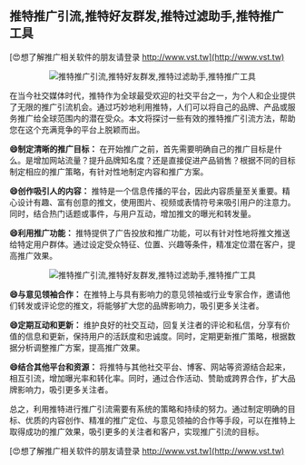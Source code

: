 ## **推特推广引流,推特好友群发,推特过滤助手,推特推广工具**

[😍想了解推广相关软件的朋友请登录 http://www.vst.tw](http://www.vst.tw)

 <center><img src="https://vst.tw/MP4/tuiguang/png/6.png" alt="推特推广引流,推特好友群发,推特过滤助手,推特推广工具"></center>

在当今社交媒体时代，推特作为全球最受欢迎的社交平台之一，为个人和企业提供了无限的推广引流机会。通过巧妙地利用推特，人们可以将自己的品牌、产品或服务推广给全球范围内的潜在受众。本文将探讨一些有效的推特推广引流方法，帮助您在这个充满竞争的平台上脱颖而出。

**😄制定清晰的推广目标：**
在开始推广之前，首先需要明确自己的推广目标是什么。是增加网站流量？提升品牌知名度？还是直接促进产品销售？根据不同的目标制定相应的推广策略，有针对性地制定内容和推广方案。

**😄创作吸引人的内容：**
推特是一个信息传播的平台，因此内容质量至关重要。精心设计有趣、富有创意的推文，使用图片、视频或表情符号来吸引用户的注意力。同时，结合热门话题或事件，与用户互动，增加推文的曝光和转发量。

**😄利用推广功能：**
推特提供了广告投放和推广功能，可以有针对性地将推文推送给特定用户群体。通过设定受众特征、位置、兴趣等条件，精准定位潜在客户，提高推广效果。

 <center><img src="https://vst.tw/MP4/tuiguang/png/4.png" alt="推特推广引流,推特好友群发,推特过滤助手,推特推广工具"></center>

**😄与意见领袖合作：**
在推特上与具有影响力的意见领袖或行业专家合作，邀请他们转发或评论您的推文，将能够扩大您的品牌影响力，吸引更多关注者。

**😄定期互动和更新：**
维护良好的社交互动，回复关注者的评论和私信，分享有价值的信息和更新，保持用户的活跃度和忠诚度。同时，定期更新推广策略，根据数据分析调整推广方案，提高推广效果。

**😄结合其他平台和资源：**
将推特与其他社交平台、博客、网站等资源结合起来，相互引流，增加曝光率和转化率。同时，通过合作活动、赞助或跨界合作，扩大品牌影响力，吸引更多关注者。

总之，利用推特进行推广引流需要有系统的策略和持续的努力。通过制定明确的目标、优质的内容创作、精准的推广定位、与意见领袖的合作等手段，可以在推特上取得成功的推广效果，吸引更多的关注者和客户，实现推广引流的目标。

[😍想了解推广相关软件的朋友请登录 http://www.vst.tw](http://www.vst.tw)



